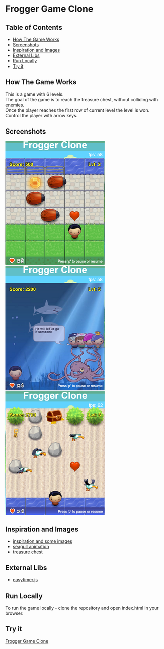 # Frogger Game Clone

## Table of Contents

* [How The Game Works](#how-the-game-works)
* [Screenshots](#screenshots)
* [Inspiration and Images](#inspiration-and-images)
* [External Libs](#external-libs)
* [Run Locally](#run-locally)
* [Try it](#try-it)

## How The Game Works
This is a game with 6 levels.  
The goal of the game is to reach the treasure chest, without colliding with enemies.  
Once the player reaches the first row of current level the level is won.  
Control the player with arrow keys.

## Screenshots
![Alt screenshot](img/screenshots/Screenshot_1.png) ![Alt screenshot](img/screenshots/Screenshot_2.png)
![Alt screenshot](img/screenshots/Screenshot_3.png)

## Inspiration and Images
- [inspiration and some images](https://github.com/JayBtrdgrd/frontend-nanodegree-arcade-game/)
- [seagull animation](https://www.hervebarbaresi.com/maestro-jump-in-music?lightbox=dataItem-j7p6mqda)
- [treasure chest](https://www.freepik.com/free-vector/wooden-treasure-chest-with-flat-design_2712892.htm)

## External Libs
- [easytimer.js](https://albert-gonzalez.github.io/easytimer.js/)

## Run Locally
To run the game locally - clone the repository and open index.html in your browser.

## Try it
[Frogger Game Clone](http://AndrewKozhevnikov.github.io/frontend-nanodegree-arcade-game/)